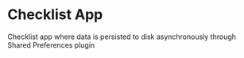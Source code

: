 # Checklist App
Checklist app where data is persisted to disk asynchronously through Shared Preferences plugin
